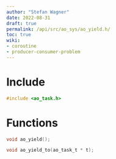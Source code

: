 ```yaml
---
author: "Stefan Wagner"
date: 2022-08-31
draft: true
permalink: /api/src/ao_sys/ao_yield.h/
toc: true
wiki:
- coroutine
- producer-consumer-problem
---
```


# Include

```c
#include <ao_task.h>
```

# Functions

```c
void ao_yield();
```

```c
void ao_yield_to(ao_task_t * t);
```
